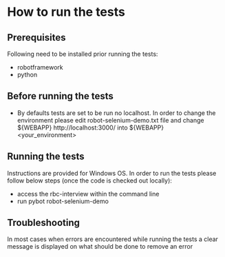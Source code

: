 # How to run the tests
## Prerequisites
Following need to be installed prior running the tests:
- robotframework
- python

## Before running the tests
- By defaults tests are set to be run no localhost. In order to change the environment please edit robot-selenium-demo.txt file and change
${WEBAPP}	http://localhost:3000/
into
${WEBAPP}	<your_environment>

## Running the tests
Instructions are provided for Windows OS. In order to run the tests please follow below steps (once the code is checked out locally):
- access the rbc-interview within the command line
- run pybot robot-selenium-demo

## Troubleshooting
In most cases when errors are encountered while running the tests a clear message is displayed on what should be done to remove an error